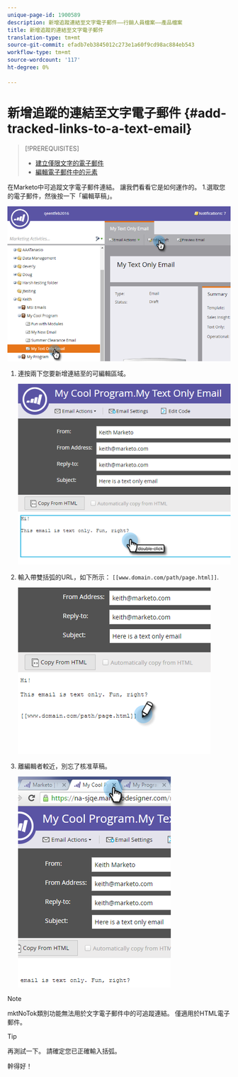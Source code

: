 ```yaml
---
unique-page-id: 1900589
description: 新增追蹤連結至文字電子郵件——行銷人員檔案——產品檔案
title: 新增追蹤的連結至文字電子郵件
translation-type: tm+mt
source-git-commit: efadb7eb3845012c273e1a60f9cd98ac884eb543
workflow-type: tm+mt
source-wordcount: '117'
ht-degree: 0%

---
```



# 新增追蹤的連結至文字電子郵件 {#add-tracked-links-to-a-text-email}

>[!PREREQUISITES]
>
>* [建立僅限文字的電子郵件](/help/marketo/product-docs/email-marketing/general/creating-an-email/create-a-text-only-email.md)
>* [編輯電子郵件中的元素](/help/marketo/product-docs/email-marketing/general/email-editor-2/edit-elements-in-an-email.md)


在Marketo中可追蹤文字電子郵件連結。 讓我們看看它是如何運作的。 1.選取您的電子郵件，然後按一下「編輯草稿」。

![](assets/one-9.png)

1. 連按兩下您要新增連結至的可編輯區域。

   ![](assets/two-8.png)

1. 輸入帶雙括弧的URL，如下所示： `[[www.domain.com/path/page.html]]`.

   ![](assets/three-8.png)

1. 離編輯者較近，別忘了核准草稿。

   ![](assets/four-6.png)

>[!NOTE]
>
>mktNoTok類別功能無法用於文字電子郵件中的可追蹤連結。 僅適用於HTML電子郵件。

>[!TIP]
>
>再測試一下。 請確定您已正確輸入括弧。

幹得好！
